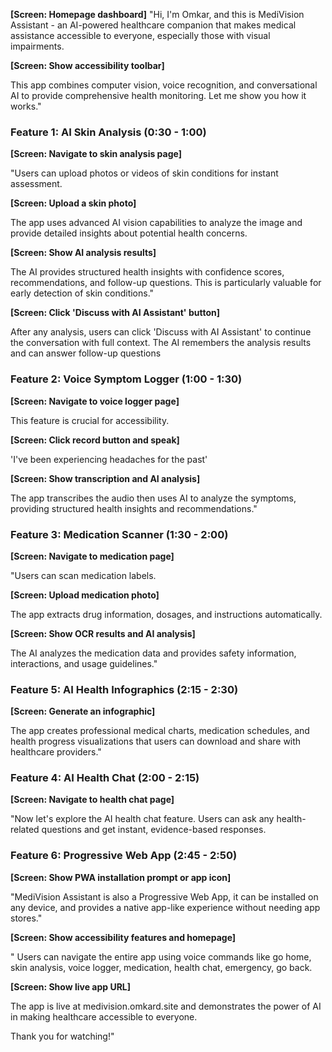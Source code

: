 **[Screen: Homepage dashboard]**
"Hi, I'm Omkar, and this is MediVision Assistant - an AI-powered healthcare companion that makes medical assistance accessible to everyone, especially those with visual impairments.

**[Screen: Show accessibility toolbar]**

This app combines computer vision, voice recognition, and conversational AI to provide comprehensive health monitoring. Let me show you how it works."

### **Feature 1: AI Skin Analysis (0:30 - 1:00)**

**[Screen: Navigate to skin analysis page]**

"Users can upload photos or videos of skin conditions for instant assessment.

**[Screen: Upload a skin photo]**

The app uses advanced AI vision capabilities to analyze the image and provide detailed insights about potential health concerns.

**[Screen: Show AI analysis results]**

The AI provides structured health insights with confidence scores, recommendations, and follow-up questions. This is particularly valuable for early detection of skin conditions."

**[Screen: Click 'Discuss with AI Assistant' button]**

After any analysis, users can click 'Discuss with AI Assistant' to continue the conversation with full context.
The AI remembers the analysis results and can answer follow-up questions



### **Feature 2: Voice Symptom Logger (1:00 - 1:30)**

**[Screen: Navigate to voice logger page]**

This feature is crucial for accessibility.

**[Screen: Click record button and speak]**

'I've been experiencing headaches for the past'

**[Screen: Show transcription and AI analysis]**


The app transcribes the audio then uses AI to analyze the symptoms, providing structured health insights and recommendations."


### **Feature 3: Medication Scanner (1:30 - 2:00)**

**[Screen: Navigate to medication page]**

"Users can scan medication labels.

**[Screen: Upload medication photo]**

The app extracts drug information, dosages, and instructions automatically.

**[Screen: Show OCR results and AI analysis]**

The AI analyzes the medication data and provides safety information, interactions, and usage guidelines."



### **Feature 5: AI Health Infographics (2:15 - 2:30)**

**[Screen: Generate an infographic]**

The app creates professional medical charts, medication schedules, and health progress visualizations that users can download and share with healthcare providers."



### **Feature 4: AI Health Chat (2:00 - 2:15)**

**[Screen: Navigate to health chat page]**

"Now let's explore the AI health chat feature. Users can ask any health-related questions and get instant, evidence-based responses.


### **Feature 6: Progressive Web App (2:45 - 2:50)**

**[Screen: Show PWA installation prompt or app icon]**

"MediVision Assistant is also a Progressive Web App, it can be installed on any device, and provides a native app-like experience without needing app stores."


**[Screen: Show accessibility features and homepage]**

" Users can navigate the entire app using voice commands like go home, skin analysis, voice logger, medication, health chat, emergency, go back.

**[Screen: Show live app URL]**

The app is live at medivision.omkard.site and demonstrates the power of AI in making healthcare accessible to everyone.

Thank you for watching!"
